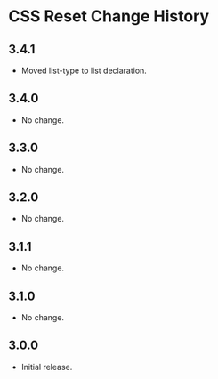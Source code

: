 CSS Reset Change History
========================

3.4.1
-----

-   Moved list-type to list declaration.

3.4.0
-----

-   No change.

3.3.0
-----

-   No change.

3.2.0
-----

-   No change.

3.1.1
-----

-   No change.

3.1.0
-----

-   No change.

3.0.0
-----

-   Initial release.
